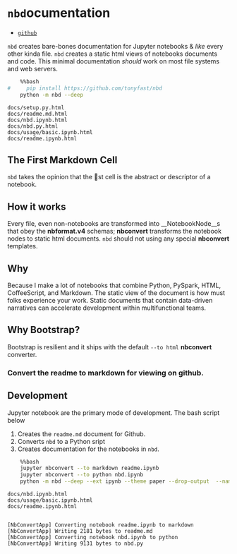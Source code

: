 
# `nbd`ocumentation
* [`github`](https://github.com/tonyfast/nbd)

`nbd` creates bare-bones documentation for Jupyter notebooks & _like_ every other kinda file. `nbd` creates a static html views of notebooks documents and code. This minimal documentation _should_ work on most file systems and web servers.  


```bash
    %%bash
#     pip install https://github.com/tonyfast/nbd
    python -m nbd --deep
```

    docs/setup.py.html
    docs/readme.md.html
    docs/nbd.ipynb.html
    docs/nbd.py.html
    docs/usage/basic.ipynb.html
    docs/readme.ipynb.html


## The First Markdown Cell

`nbd` takes the opinion that the 🥇st cell is the abstract or descriptor of a notebook.

## How it works

Every file, even non-notebooks are transformed into __NotebookNode__s that obey the __nbformat.v4__ schemas; __nbconvert__ transforms the notebook nodes to static html documents. `nbd` should not using any special __nbconvert__ templates.

## Why

Because I make a lot of notebooks that combine Python, PySpark, HTML, CoffeeScript, and Markdown.  The static view of the document is how must folks experience your work.  Static documents that contain data-driven narratives can accelerate development within multifunctional teams.

## Why Bootstrap?

Bootstrap is resilient and it ships with the default `--to html` __nbconvert__ converter.

### Convert the readme to markdown for viewing on github.

## Development

Jupyter notebook are the primary mode of development.  The bash script below

1. Creates the `readme.md` document for Github.
2. Converts `nbd` to a Python sript
3. Creates documentation for the notebooks in `nbd`.


```bash
    %%bash
    jupyter nbconvert --to markdown readme.ipynb
    jupyter nbconvert --to python nbd.ipynb
    python -m nbd --deep --ext ipynb --theme paper --drop-output  --name tonyfast --url https://tonyfast/nbd
```

    docs/nbd.ipynb.html
    docs/usage/basic.ipynb.html
    docs/readme.ipynb.html


    [NbConvertApp] Converting notebook readme.ipynb to markdown
    [NbConvertApp] Writing 2181 bytes to readme.md
    [NbConvertApp] Converting notebook nbd.ipynb to python
    [NbConvertApp] Writing 9131 bytes to nbd.py



```python

```
